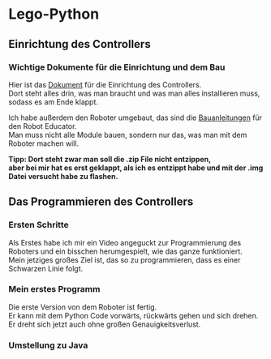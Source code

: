 # Lego-Python

## Einrichtung des Controllers
### Wichtige Dokumente für die Einrichtung und dem Bau
Hier ist das [Dokument](https://assets.education.lego.com/v3/assets/blt293eea581807678a/bltb470b9ea6e38f8d4/5f8802fc4376310c19e33714/getting-started-with-micropython-v2_enus.pdf?locale=en-us#Getting%20started%20with%20MicroPython_ENUS.indd%3A.8753%3A57 "Dokument für die Einrichtung") für die Einrichtung des Controllers.  
Dort steht alles drin, was man braucht und was man alles installieren muss, sodass es am Ende klappt.

Ich habe außerdem den Roboter umgebaut, das sind die [Bauanleitungen](https://github.com/Hjordans/Lego-Python/tree/main/Lego_Bauanleitungen_RobotEducator "Alle Bauanleitungen") für den Robot Educator.  
Man muss nicht alle Module bauen, sondern nur das, was man mit dem Roboter machen will.

**Tipp: Dort steht zwar man soll die .zip File nicht entzippen,  
aber bei mir hat es erst geklappt, als ich es entzippt habe und mit der .img Datei versucht habe zu flashen.**  

## Das Programmieren des Controllers
### Ersten Schritte
Als Erstes habe ich mir ein Video angeguckt zur Programmierung des Roboters und ein bisschen herumgespielt, wie das ganze funktioniert.  
Mein jetziges großes Ziel ist, das so zu programmieren, dass es einer Schwarzen Linie folgt.

### Mein erstes Programm
Die erste Version von dem Roboter ist fertig.  
Er kann mit dem Python Code vorwärts, rückwärts gehen und sich drehen.  
Er dreht sich jetzt auch ohne großen Genauigkeitsverlust.

### Umstellung zu Java


